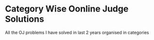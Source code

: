 # Category Wise Oonline Judge Solutions
 All the OJ problems I have solved in last 2 years organised in categories
